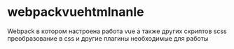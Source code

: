 # webpackvuehtmlnanle
Webpack в котором настроена работа vue а также других скриптов scss преобразование в css и другие плагины необходимые для работы 
